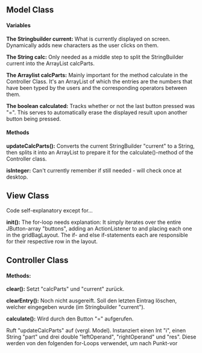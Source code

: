 ## Model Class

#### Variables

**The Stringbuilder current:**
What is currently displayed on screen. Dynamically adds new characters as the user clicks on them.

**The String calc:**
Only needed as a middle step to split the StringBuilder current into the ArrayList calcParts.

**The Arraylist calcParts:**
Mainly important for the method calculate in the Controller Class. It's an ArrayList of which the entries are the numbers that have been typed by the users and the corresponding operators between them.

**The boolean calculated:**
Tracks whether or not the last button pressed was "=". This serves to automatically erase the displayed result upon another button being pressed.

#### Methods

**updateCalcParts():**
Converts the current StringBuilder "current" to a String, then splits it into an ArrayList to prepare it for the calculate()-method of the Controller class.

**isInteger:**
Can't currently remember if still needed - will check once at desktop.


## View Class

Code self-explanatory except for...

**init():**
The for-loop needs explanation: It simply iterates over the entire JButton-array "buttons", adding an ActionListener to and placing each one in the gridBagLayout. The if- and else if-statements each are responsible for their respective row in the layout.


## Controller Class

#### Methods:

**clear():**
Setzt "calcParts" und "current" zurück.

**clearEntry():**
Noch nicht ausgereift. Soll den letzten Eintrag löschen, welcher eingegeben wurde (im Stringbuilder "current").

**calculate():**
Wird durch den Button "=" aufgerufen.

Ruft "updateCalcParts" auf (vergl. Model).
Instanziert einen Int "i", einen String "part" und drei double "leftOperand", "rightOperand" und "res". Diese werden von den folgenden for-Loops verwendet, um nach Punkt-vor